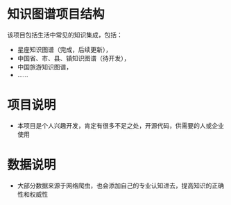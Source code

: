 # 知识图谱项目结构
该项目包括生活中常见的知识集成，包括：
- 星座知识图谱（完成，后续更新），
- 中国省、市、县、镇知识图谱（待开发），
- 中国旅游知识图谱，
- ......


# 项目说明
- 本项目是个人兴趣开发，肯定有很多不足之处，开源代码，供需要的人或企业使用

# 数据说明
- 大部分数据来源于网络爬虫，也会添加自己的专业认知进去，提高知识的正确性和权威性
